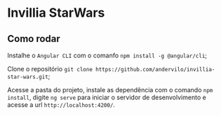 # Invillia StarWars

## Como rodar

Instalhe o `Angular CLI` com o comanfo `npm install -g @angular/cli`;

Clone o repositório `git clone https://github.com/andervilo/invillia-star-wars.git`;

Acesse a pasta do projeto, instale as dependência com o comando `npm install`, digite `ng serve` para iniciar o servidor de desenvolvimento e acesse a url `http://localhost:4200/`.